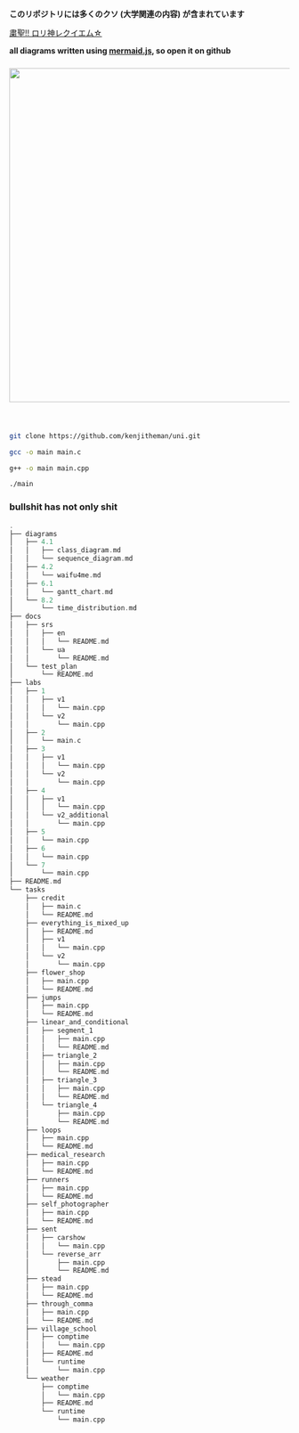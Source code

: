 **このリポジトリには多くのクソ (大学関連の内容) が含まれています**

[粛聖!! ロリ神レクイエム☆](https://www.youtube.com/watch?v=Ci_zad39Uhw)

**all diagrams written using [mermaid.js](https://mermaid.js.org/), so open it on github**

###

<div align="center">
    <img src="https://media.tenor.com/5i7e2H3mEWoAAAAC/sangatsu-no-lion-3gatsu-no-lion.gif" width="600px">
</div>

###

<br>

```sh
git clone https://github.com/kenjitheman/uni.git
```

```sh
gcc -o main main.c
```

```sh
g++ -o main main.cpp
```

```sh
./main
```

### bullshit has not only shit

```rust
.
├── diagrams
│   ├── 4.1
│   │   ├── class_diagram.md
│   │   └── sequence_diagram.md
│   ├── 4.2
│   │   └── waifu4me.md
│   ├── 6.1
│   │   └── gantt_chart.md
│   └── 8.2
│       └── time_distribution.md
├── docs
│   ├── srs
│   │   ├── en
│   │   │   └── README.md
│   │   └── ua
│   │       └── README.md
│   └── test_plan
│       └── README.md
├── labs
│   ├── 1
│   │   ├── v1
│   │   │   └── main.cpp
│   │   └── v2
│   │       └── main.cpp
│   ├── 2
│   │   └── main.c
│   ├── 3
│   │   ├── v1
│   │   │   └── main.cpp
│   │   └── v2
│   │       └── main.cpp
│   ├── 4
│   │   ├── v1
│   │   │   └── main.cpp
│   │   └── v2_additional
│   │       └── main.cpp
│   ├── 5
│   │   └── main.cpp
│   ├── 6
│   │   └── main.cpp
│   └── 7
│       └── main.cpp
├── README.md
└── tasks
    ├── credit
    │   ├── main.c
    │   └── README.md
    ├── everything_is_mixed_up
    │   ├── README.md
    │   ├── v1
    │   │   └── main.cpp
    │   └── v2
    │       └── main.cpp
    ├── flower_shop
    │   ├── main.cpp
    │   └── README.md
    ├── jumps
    │   ├── main.cpp
    │   └── README.md
    ├── linear_and_conditional
    │   ├── segment_1
    │   │   ├── main.cpp
    │   │   └── README.md
    │   ├── triangle_2
    │   │   ├── main.cpp
    │   │   └── README.md
    │   ├── triangle_3
    │   │   ├── main.cpp
    │   │   └── README.md
    │   └── triangle_4
    │       ├── main.cpp
    │       └── README.md
    ├── loops
    │   ├── main.cpp
    │   └── README.md
    ├── medical_research
    │   ├── main.cpp
    │   └── README.md
    ├── runners
    │   ├── main.cpp
    │   └── README.md
    ├── self_photographer
    │   ├── main.cpp
    │   └── README.md
    ├── sent
    │   ├── carshow
    │   │   └── main.cpp
    │   └── reverse_arr
    │       ├── main.cpp
    │       └── README.md
    ├── stead
    │   ├── main.cpp
    │   └── README.md
    ├── through_comma
    │   ├── main.cpp
    │   └── README.md
    ├── village_school
    │   ├── comptime
    │   │   └── main.cpp
    │   ├── README.md
    │   └── runtime
    │       └── main.cpp
    └── weather
        ├── comptime
        │   └── main.cpp
        ├── README.md
        └── runtime
            └── main.cpp
```
